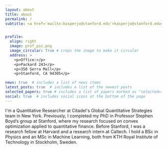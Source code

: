 ```yaml
---
layout: about
title: about
permalink: /
subtitle: <a href='mailto:kasperjo@stanford.edu'>kasperjo@stanford.edu</a>


profile:
  align: right
  image: prof_pic.png
  image_circular: True # crops the image to make it circular
  address: >
    <p>Office:</p>
    <p>Packard 243</p>
    <p>350 Serra Mall</p>
    <p>Stanford, CA 94305</p>

news: true  # includes a list of news items
latest_posts: true  # includes a list of the newest posts
selected_papers: true # includes a list of papers marked as "selected={true}"
social: true  # includes social icons at the bottom of the page
---
```


I'm a Quantitative Researcher at Citadel's Global Quantitative Strategies team in New York.
Previously, I completed my PhD in Professor Stephen Boyd’s group at Stanford, where my research focused on convex optimization applied to quantitative finance. Before Stanford, I was a research fellow at Harvard and a research intern at Caltech. I hold a BSc in Physics and an MSc in Machine Learning, both from KTH Royal Institute of Technology in Stockholm, Sweden.
